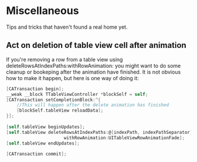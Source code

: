 Miscellaneous
=============
Tips and tricks that haven't found a real home yet.

Act on deletion of table view cell after animation
--------------------------------------------------
If you're removing a row from a table view using deleteRowsAtIndexPaths:withRowAnimation: you might want to do some cleanup or bookeping
after the animation have finished. It is not obvious how to make it happen, but here is one way of doing it:
```objective-c
[CATransaction begin];
__weak __block TTableViewController *blockSelf = self;
[CATransaction setCompletionBlock:^{
    //This will happen after the delete animation has finished
    [blockSelf.tableView reloadData];
}];
    
[self.tableView beginUpdates];
[self.tableView deleteRowsAtIndexPaths:@[indexPath, indexPathSeparator]
                      withRowAnimation:UITableViewRowAnimationFade];
[self.tableView endUpdates];
    
[CATransaction commit];
```

